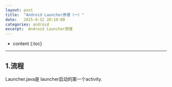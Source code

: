 ```yaml
---
layout: post
title:  "Android Launcher原理（一）"
date:   2015-9-12 20:10:00
categories: android
excerpt:  Android Launcher原理
---
```


* content
{:toc}

----------

## 1.流程

Launcher.java是 launcher启动的第一个activity.
